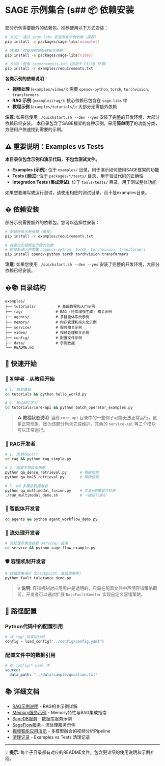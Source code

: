 # SAGE 示例集合 (s## 📦 依赖安装

部分示例需要额外的依赖包。推荐使用以下方式安装：

```bash
# 方法1：通过 sage-libs 安装所有示例依赖（推荐）
pip install -e packages/sage-libs[examples]

# 方法2：仅安装视频处理相关依赖
pip install -e packages/sage-libs[video]

# 方法3：使用 requirements.txt（适用于 CI/CD 环境）
pip install -r examples/requirements.txt
```

**各类示例的依赖说明**：
- **视频处理** (`examples/video/`): 需要 `opencv-python`, `torch`, `torchvision`, `transformers`
- **RAG 示例** (`examples/rag/`): 核心依赖已包含在 `sage-libs` 中
- **教程示例** (`examples/tutorials/`): 大部分无需额外依赖

**注意**: 如果您使用 `./quickstart.sh --dev --yes` 安装了完整的开发环境，大部分依赖已经安装。
本目录包含了SAGE框架的各种示例，采用**简单明了**的功能分类，方便用户快速找到需要的示例。

## ⚠️ 重要说明：Examples vs Tests

**本目录仅包含示例和演示代码，不包含测试文件。**

- **Examples (示例)**: 位于 `examples/` 目录，用于演示如何使用SAGE框架的功能
- **Tests (测试)**: 位于 `packages/*/tests/` 目录，用于验证代码的正确性
- **Integration Tests (集成测试)**: 位于 `tools/tests/` 目录，用于测试整体功能

如果您要编写或运行测试，请使用相应的测试目录，而不是examples目录。

## � 依赖安装

部分示例需要额外的依赖包。您可以选择性安装：

```bash
# 安装所有示例依赖（推荐）
pip install -r examples/requirements.txt

# 或者仅安装特定示例的依赖
# 视频处理示例需要：opencv-python, torch, torchvision, transformers
pip install opencv-python torch torchvision transformers
```

**注意**: 如果您使用 `./quickstart.sh --dev --yes` 安装了完整的开发环境，大部分依赖已经安装。

## �📚 目录结构

```
examples/
├── tutorials/          # 基础教程和入门示例
├── rag/               # RAG (检索增强生成) 相关示例
├── agents/            # 多智能体系统示例
├── memory/            # 内存管理和持久化示例
├── service/           # 服务相关示例
├── video/             # 视频处理相关示例
├── config/            # 配置文件示例
├── data/              # 示例数据
└── README.md
```

## 🚀 快速开始

### 🔰 初学者 - 从教程开始
```bash
# 1. 框架基础
cd tutorials && python hello_world.py

# 2. 核心API学习
cd tutorials/core-api && python batch_operator_examples.py
```

> **⚠️ 教程状态说明**: 当前 `core-api` 目录中的一些例子可能无法正常运行，这是正常现象，因为该部分尚未完成维护。其余的 `service-api` 等三个模块可以正常运行。

### 🧠 RAG开发者
```bash
# 1. 简单RAG入门
cd rag && python rag_simple.py

# 2. 探索不同检索策略
python qa_dense_retrieval.py      # 稠密检索
python qa_bm25_retrieval.py       # 稀疏检索

# 3. 🆕 多模态数据融合
python qa_multimodal_fusion.py    # 文本+图像联合检索
./run_multimodal_demo.sh          # 一键运行演示
```

### 🤖 智能体开发者
```bash
cd agents && python agent_workflow_demo.py
```

### 🌊 流处理开发者
```bash
# 流处理示例请查看 service/ 目录
cd service && python sage_flow_example.py
```

### 🛡️ 容错机制开发者
```bash
# 容错策略演示（Checkpoint、重启策略等）
python fault_tolerance_demo.py
```

> **💡 说明**: 容错机制对应用用户是透明的，只需在配置文件中声明容错策略即可。开发者可以通过扩展 `BaseFaultHandler` 实现自定义容错策略。

## 🔧 路径配置

### Python代码中的配置引用
```python
# 从 rag/ 目录运行时
config = load_config("../config/config.yaml")
```

### 配置文件中的数据引用
```yaml
# 在 config/*.yaml 中
source:
  data_path: "../data/sample/question.txt"
```

## 📚 详细文档

- [RAG示例说明](rag/README.md) - RAG相关示例详解
- [Memory服务示例](memory/README_memory_service.md) - Memory特性与RAG集成指南
- [SageDB服务](service/sage_db/README.md) - 数据库服务示例
- [SageFlow服务](service/sage_flow/README.md) - 流处理服务示例
- [视频智能应用演示](video/README_intelligence_demo.md) - 多模型融合的视频分析Pipeline
- [清理记录](CLEANUP_NOTES.md) - Examples vs Tests 清理记录

---

💡 **提示**: 每个子目录都有对应的README文件，包含更详细的使用说明和示例介绍。
